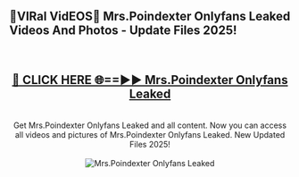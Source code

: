 <h2>🔴VIRal VidEOS🔴 Mrs.Poindexter Onlyfans Leaked Videos And Photos - Update Files 2025!</h2>
<br>
<div align="center">
<h2><a href="https://virallinks.top/odZfE0" rel="nofollow">🔴 CLICK HERE 🌐==►► Mrs.Poindexter Onlyfans Leaked</a></h2>
<br>
Get Mrs.Poindexter Onlyfans Leaked and all content. Now you can access all videos and pictures of Mrs.Poindexter Onlyfans Leaked. New Updated Files 2025!
<br>
<br>
<a href="https://virallinks.top/odZfE0" rel="nofollow" data-target="animated-image.originalLink"><img src="https://i.imgur.com/dJHk4Zq.gif)" alt="Mrs.Poindexter Onlyfans Leaked" style="max-width: 100%; display: inline-block;" data-target="animated-image.originalImage"></a>
</div>
<br>
